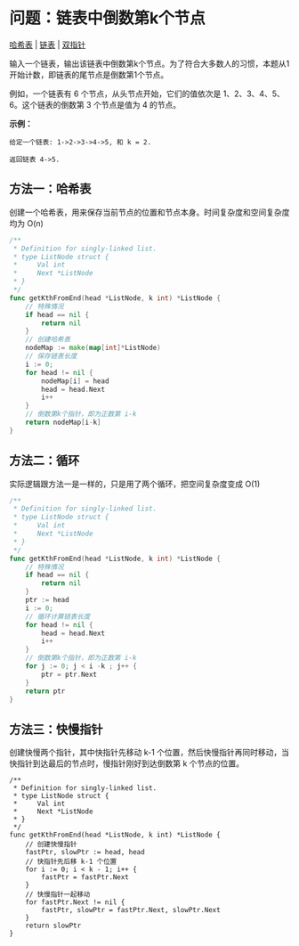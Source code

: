 # 问题：链表中倒数第k个节点

[哈希表](/classify/algorithm/基础数据结构-哈希表) | [链表](/classify/algorithm/基础数据结构-链表) | [双指针](/classify/algorithm/技巧-双指针)

输入一个链表，输出该链表中倒数第k个节点。为了符合大多数人的习惯，本题从1开始计数，即链表的尾节点是倒数第1个节点。

例如，一个链表有 6 个节点，从头节点开始，它们的值依次是 1、2、3、4、5、6。这个链表的倒数第 3 个节点是值为 4 的节点。

**示例：**

```
给定一个链表: 1->2->3->4->5, 和 k = 2.

返回链表 4->5.
```

## 方法一：哈希表

创建一个哈希表，用来保存当前节点的位置和节点本身。时间复杂度和空间复杂度均为 O(n)

```go
/**
 * Definition for singly-linked list.
 * type ListNode struct {
 *     Val int
 *     Next *ListNode
 * }
 */
func getKthFromEnd(head *ListNode, k int) *ListNode {
    // 特殊情况
    if head == nil {
        return nil
    }
    // 创建哈希表
    nodeMap := make(map[int]*ListNode)
    // 保存链表长度
    i := 0;
    for head != nil {
        nodeMap[i] = head
        head = head.Next
        i++
    }
    // 倒数第k个指针，即为正数第 i-k
    return nodeMap[i-k]
}
```

## 方法二：循环 

实际逻辑跟方法一是一样的，只是用了两个循环，把空间复杂度变成 O(1)

```go
/**
 * Definition for singly-linked list.
 * type ListNode struct {
 *     Val int
 *     Next *ListNode
 * }
 */
func getKthFromEnd(head *ListNode, k int) *ListNode {
    // 特殊情况
    if head == nil {
        return nil
    }
    ptr := head
    i := 0;
    // 循环计算链表长度
    for head != nil {
        head = head.Next
        i++
    }
    // 倒数第k个指针，即为正数第 i-k
    for j := 0; j < i -k ; j++ {
        ptr = ptr.Next
    }
    return ptr
}
```

## 方法三：快慢指针

创建快慢两个指针，其中快指针先移动 k-1 个位置，然后快慢指针再同时移动，当快指针到达最后的节点时，慢指针刚好到达倒数第 k 个节点的位置。

```
/**
 * Definition for singly-linked list.
 * type ListNode struct {
 *     Val int
 *     Next *ListNode
 * }
 */
func getKthFromEnd(head *ListNode, k int) *ListNode {
	// 创建快慢指针
    fastPtr, slowPtr := head, head
    // 快指针先后移 k-1 个位置
    for i := 0; i < k - 1; i++ {
        fastPtr = fastPtr.Next
    }
	// 快慢指针一起移动
    for fastPtr.Next != nil {
        fastPtr, slowPtr = fastPtr.Next, slowPtr.Next
    }
    return slowPtr
}
```


